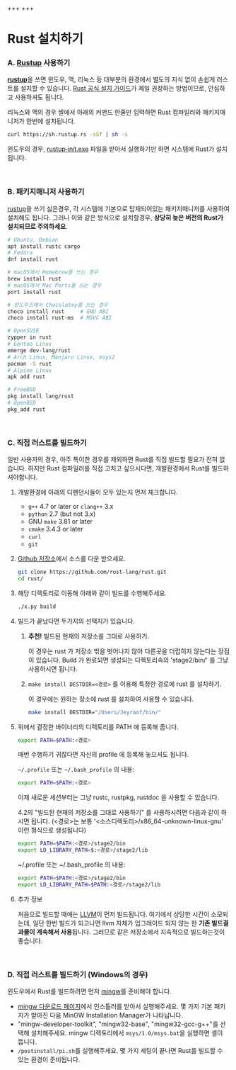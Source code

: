 +++
+++

Rust 설치하기
========

### A. [Rustup] 사용하기
<b>[rustup]</b>을 쓰면 윈도우, 맥, 리눅스 등 대부분의 환경에서 별도의 지식 없이
손쉽게 러스트를 설치할 수 있습니다. [Rust 공식 설치 가이드]가 제일 권장하는
방법이므로, 안심하고 사용하셔도 됩니다.

리눅스와 맥의 경우 셸에서 아래의 커맨드 한줄만 입력하면 Rust 컴파일러와
패키지매니저가 한번에 설치됩니다.

```bash
curl https://sh.rustup.rs -sSf | sh -s
```

윈도우의 경우, [rustup‑init.exe] 파일을 받아서 실행하기만 하면 시스템에 Rust가
설치됩니다.

&nbsp;

### B. 패키지매니저 사용하기
[rustup]을 쓰기 싫은경우, 각 시스템에 기본으로 탑재되어있는 패키지매니저를
사용하여 설치해도 됩니다. 그러나 이와 같은 방식으로 설치할경우, **상당히 늦은
버전의 Rust가 설치되므로 주의하세요**.

```bash
# Ubuntu, Debian
apt install rustc cargo
# Fedora
dnf install rust

# macOS에서 Homebrew를 쓰는 경우
brew install rust
# macOS에서 Mac Ports를 쓰는 경우
port install rust

# 윈도우즈에서 Chocolatey를 쓰는 경우
choco install rust     # GNU ABI
choco install rust-ms  # MSVC ABI

# OpenSUSE
zypper in rust
# Gentoo Linux
emerge dev-lang/rust
# Arch Linux, Manjaro Linux, msys2
pacman -S rust
# Alpine Linux
apk add rust

# FreeBSD
pkg install lang/rust
# OpenBSD
pkg_add rust
```

<br>

### C. 직접 러스트를 빌드하기
일반 사용자의 경우, 아주 특이한 경우를 제외하면 Rust를 직접 빌드할 필요가 전혀
없습니다. 하지만 Rust 컴파일러를 직접 고치고 싶으시다면, 개발환경에서 Rust를
빌드하셔야합니다.

1.  개발환경에 아래의 디펜던시들이 모두 있는지 먼저 체크합니다.

    * `g++` 4.7 or later or `clang++` 3.x
    * `python` 2.7 (but not 3.x)
    * GNU `make` 3.81 or later
    * `cmake` 3.4.3 or later
    * `curl`
    * `git`

1.  [Github 저장소]에서 소스를 다운 받으세요.

    ```bash
    git clone https://github.com/rust-lang/rust.git
    cd rust/
    ```

1.  해당 디렉토리로 이동해 아래와 같이 빌드를 수행해주세요.

    ```bash
    ./x.py build
    ```

1.  빌드가 끝났다면 두가지의 선택지가 있습니다.

    1.  **추천!** 빌드된 현재의 저장소를 그대로 사용하기.

        이 경우는 rust 가 저장소 밖을 벗어나지 않아 다른곳을 더럽히지 않는다는
        장점이 있습니다. Build 가 완료되면 생성되는 디렉토리속의 'stage2/bin/'
        를 그냥 사용하시면 됩니다.

    1.  `make install DESTDIR=<경로>` 를 이용해 특정한 경로에 rust 를 설치하기.

        이 경우에는 원하는 장소에 rust 를 설치하여 사용할 수 있습니다.

        ```bash
        make install DESTDIR="/Users/Jeyraof/bin/"
        ```

1.  위에서 결정한 바이너리의 디렉토리를 PATH 에 등록해 줍니다.

    ```bash
    export PATH=$PATH:<경로>
    ```

    매번 수행하기 귀찮다면 자신의 profile 에 등록해 놓으셔도 됩니다.

    `~/.profile` 또는 `~/.bash_profile` 의 내용:

    ```bash
    export PATH=$PATH:<경로>
    ```

    이제 새로운 세션부터는 그냥 rustc, rustpkg, rustdoc 을 사용할 수 있습니다.

    4.2의 "빌드된 현재의 저장소를 그대로 사용하기" 를 사용하시려면 다음과 같이
    하시면 됩니다. (<경로>는 보통 '<소스디렉토리>/x86_64-unknown-linux-gnu' 이런
    형식으로 생성됩니다)

    ```bash
    export PATH=$PATH:<경로>/stage2/bin
    export LD_LIBRARY_PATH=$:<경로>/stage2/lib
    ```

    ~/.profile 또는 ~/.bash_profile 의 내용:

    ```bash
    export PATH=$PATH:<경로>/stage2/bin
    export LD_LIBRARY_PATH=$PATH:<경로>/stage2/lib
    ```

1.  추가 정보

    처음으로 빌드할 때에는 [LLVM]이 먼저 빌드됩니다. 여기에서 상당한 시간이
    소모되는데, 일단 한번 빌드가 되고나면 llvm 자체가 업그레이드 되지 않는 한
    **기존 빌드결과물이 계속해서 사용**됩니다. 그러므로 같은 저장소에서
    지속적으로 빌드하는것이 좋습니다.

<br>

### D. 직접 러스트를 빌드하기 (Windows의 경우)
윈도우에서 Rust를 빌드하려면 먼저 [mingw]를 준비해야 합니다.

-   [mingw 다운로드 페이지]에서 인스톨러를 받아서 실행해주세요. 몇 가지 기본
    패키지가 받아진 다음 MinGW Installation Manager가 나타납니다.
-   "mingw-developer-toolkit", "mingw32-base", "mingw32-gcc-g++"를 선택해
    설치해주세요. mingw 디렉토리에서 `msys/1.0/msys.bat`을 실행하면 셸이 뜹니다.
-   `/postinstall/pi.sh`를 실행해주세요. 몇 가지 세팅이 끝나면 Rust를 빌드할 수
    있는 환경이 준비됩니다.

[Rust 공식 설치 가이드]: https://www.rust-lang.org/ko-KR/install.html
[rustup]: https://rustup.rs
[rustup‑init.exe]: https://win.rustup.rs/
[Github 저장소]: https://github.com/rust-lang/rust
[LLVM]: http://llvm.org/
[mingw]: http://mingw.org/
[mingw 다운로드 페이지]: http://sourceforge.net/projects/mingw/files/
